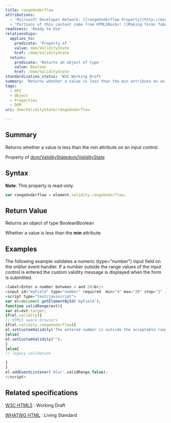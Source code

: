 ```yaml
---
title: rangeUnderflow
attributions:
  - 'Microsoft Developer Network: [[rangeUnderflow Property](http://msdn.microsoft.com/en-us/library/ie/hh773360(v=vs.85).aspx) Article]'
  - 'Portions of this content come from HTML5Rocks! [[Making forms fabulous](http://www.html5rocks.com/en/tutorials/forms/html5forms/) article]'
readiness: 'Ready to Use'
relationships:
  applies_to:
    predicate: 'Property of '
    value: dom/ValidityState
    href: /dom/ValidityState
  return:
    predicate: 'Returns an object of type '
    value: Boolean
    href: /dom/ValidityState
standardization_status: 'W3C Working Draft'
summary: 'Returns whether a value is less than the min attribute on an input control.'
tags:
  - API
  - Object
  - Properties
  - DOM
uri: dom/ValidityState/rangeUnderflow

---
```

## <span>Summary</span>

Returns whether a value is less than the min attribute on an input control.

Property of [dom/ValidityState](/dom/ValidityState)[dom/ValidityState](/dom/ValidityState)

## <span>Syntax</span>

**Note**: This property is read-only.

``` js
var rangeUnderflow = element.validity.rangeUnderflow;
```

## <span>Return Value</span>

Returns an object of type BooleanBoolean

Whether a value is less than the **min** attribute.

## <span>Examples</span>

The following example validates a numeric (type="number") input field on the onblur event handler. If a number outside the range values of the input control is entered the custom validity message is displayed when the form is submitted.

``` js
<label>Enter a number between 4 and 20<br/>
<input id="myField" type="number" required  min="4" max="20" step="2" /></label>
<script type="text/javascript">
var el=document.getElementById('myField');
function validRange(evt){
var el=evt.target;
if(el.validity){
// HTML5 aware browsers
if(el.validity.rangeUnderflow){
el.setCustomValidity('The entered number is outside the acceptable range.');
}else{
el.setCustomValidity("");
}
}else{
// legacy validation

}
}
el.addEventListener('blur',validRange,false);
</script>
```

## <span>Related specifications</span>

[W3C HTML5](http://www.w3.org/TR/html5/)
:   Working Draft

[WHATWG HTML](http://www.whatwg.org/specs/web-apps/current-work/multipage)
:   Living Standard

